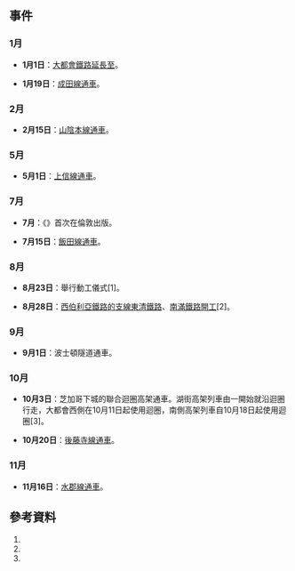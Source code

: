 ## 事件

### 1月

  - **1月1日**：[大都會鐵路延長至](../Page/大都會鐵路.md "wikilink")。

  - **1月19日**：[成田線通車](../Page/成田線.md "wikilink")。

### 2月

  - **2月15日**：[山陰本線通車](../Page/山陰本線.md "wikilink")。

### 5月

  - **5月1日**：[上信線通車](https://zh.wikipedia.org/wiki/上信線 "wikilink")。

### 7月

  - **7月**：《》首次在倫敦出版。

  - **7月15日**：[飯田線通車](../Page/飯田線.md "wikilink")。

### 8月

  - **8月23日**：舉行動工儀式\[1\]。

  - **8月28日**：[西伯利亞鐵路的支線](../Page/西伯利亞鐵路.md "wikilink")[東清鐵路](../Page/東清鐵路.md "wikilink")、[南滿鐵路開工](https://zh.wikipedia.org/wiki/南滿鐵路 "wikilink")\[2\]。

### 9月

  - **9月1日**：波士頓隧道通車。

### 10月

  - **10月3日**：芝加哥下城的聯合迴圈高架通車。湖街高架列車由一開始就沿迴圈行走，大都會西側在10月11日起使用迴圈，南側高架列車自10月18日起使用迴圈\[3\]。

  - **10月20日**：[後藤寺線通車](../Page/後藤寺線.md "wikilink")。

### 11月

  - **11月16日**：[水郡線通車](../Page/水郡線.md "wikilink")。

## 參考資料

1.
2.
3.